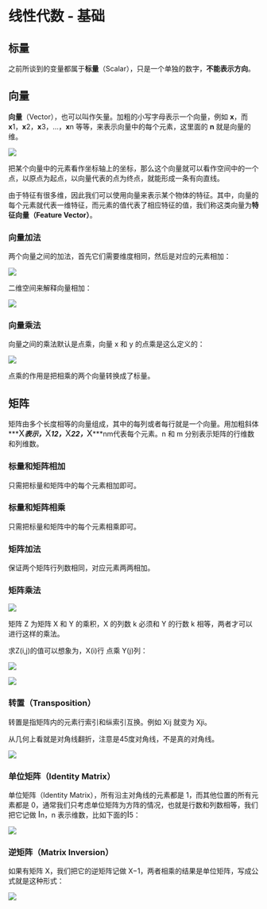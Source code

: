 # 线性代数 - 基础

## 标量

之前所谈到的变量都属于**标量**（Scalar），只是一个单独的数字，**不能表示方向**。

## 向量

**向量**（Vector），也可以叫作矢量。加粗的小写字母表示一个向量，例如 **x**，而 **x**1，**x**2，**x**3，…，**x**n 等等，来表示向量中的每个元素，这里面的 **n** 就是向量的维。

![](basic/vector-math.webp)

把某个向量中的元素看作坐标轴上的坐标，那么这个向量就可以看作空间中的一个点，以原点为起点，以向量代表的点为终点，就能形成一条有向直线。

由于特征有很多维，因此我们可以使用向量来表示某个物体的特征。其中，向量的每个元素就代表一维特征，而元素的值代表了相应特征的值，我们称这类向量为**特征向量（Feature Vector）**。

### 向量加法

两个向量之间的加法，首先它们需要维度相同，然后是对应的元素相加：

![](basic/vector-plus.webp)

二维空间来解释向量相加：

![](basic/vector-plus-geo.webp)

### 向量乘法

向量之间的乘法默认是点乘，向量 x 和 y 的点乘是这么定义的：

![](basic/vector-plus-multiply.webp)

点乘的作用是把相乘的两个向量转换成了标量。

## 矩阵

矩阵由多个长度相等的向量组成，其中的每列或者每行就是一个向量。用加粗斜体***<big>X</big>***表示，***<big>X</big>***12，***<big>X</big>***22，***<big>X</big>***nm代表每个元素。n 和 m 分别表示矩阵的行维数和列维数。

### 标量和矩阵相加

只需把标量和矩阵中的每个元素相加即可。

### 标量和矩阵相乘

只需把标量和矩阵中的每个元素相乘即可。

### 矩阵加法

保证两个矩阵行列数相同，对应元素两两相加。

### 矩阵乘法

![](basic/matrix-multiply.webp)

矩阵 Z 为矩阵 X 和 Y 的乘积，X 的列数 k 必须和 Y 的行数 k 相等，两者才可以进行这样的乘法。

求Z(i,j)的值可以想象为，X(i)行 点乘 Y(j)列：

![](basic/matrix-multiply-2.webp)

![](basic/matrix-multiply-3.png)

### 转置（Transposition）

转置是指矩阵内的元素行索引和纵索引互换。例如 Xij 就变为 Xji。

从几何上看就是对角线翻折，注意是45度对角线，不是真的对角线。

![](basic/matrix-tranpose.webp)



### 单位矩阵（Identity Matrix）

单位矩阵（Identity Matrix），所有沿主对角线的元素都是 1，而其他位置的所有元素都是 0，通常我们只考虑单位矩阵为方阵的情况，也就是行数和列数相等，我们把它记做 <big>I</big>n，n 表示维数，比如下面的<big>I</big>5：

![](basic/id-matrix.webp)

### 逆矩阵（Matrix Inversion）

如果有矩阵 X，我们把它的逆矩阵记做 X−1，两者相乘的结果是单位矩阵，写成公式就是这种形式：

![](basic/matrix-inversion.webp)

